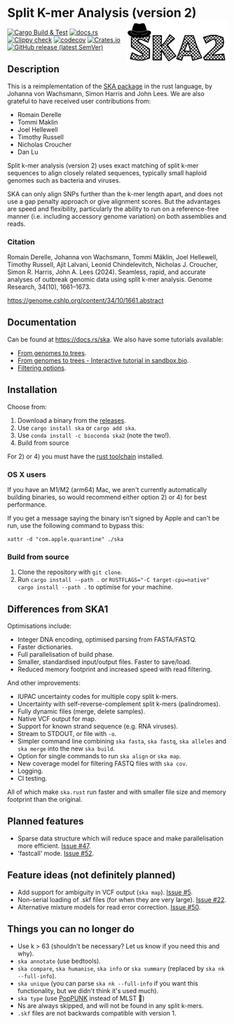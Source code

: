 # Split K-mer Analysis (version 2) <img src='ska_logo.png' align="right" height="100" />

<!-- badges: start -->
[![Cargo Build & Test](https://github.com/bacpop/ska.rust/actions/workflows/ci.yml/badge.svg)](https://github.com/bacpop/ska.rust/actions/workflows/ci.yml)
[![docs.rs](https://img.shields.io/docsrs/ska)](https://docs.rs/ska)
[![Clippy check](https://github.com/bacpop/ska.rust/actions/workflows/clippy.yml/badge.svg)](https://github.com/bacpop/ska.rust/actions/workflows/clippy.yml)
[![codecov](https://codecov.io/gh/bacpop/ska.rust/branch/master/graph/badge.svg?token=FZXT39NKA3)](https://codecov.io/gh/bacpop/ska.rust)
[![Crates.io](https://img.shields.io/crates/v/ska)](https://crates.io/crates/ska)
[![GitHub release (latest SemVer)](https://img.shields.io/github/v/release/bacpop/ska.rust)](https://github.com/bacpop/ska.rust/releases)
<!-- badges: end -->

## Description

This is a reimplementation of the [SKA package](https://github.com/simonrharris/SKA)
in the rust language, by Johanna von Wachsmann, Simon Harris and John Lees. We are also grateful to have
received user contributions from:

- Romain Derelle
- Tommi Maklin
- Joel Hellewell
- Timothy Russell
- Nicholas Croucher
- Dan Lu

Split k-mer analysis (version 2) uses exact matching of split k-mer sequences to align closely related sequences, typically small haploid genomes such as bacteria and viruses.

SKA can only align SNPs further than the k-mer length apart, and does not use a gap penalty approach or give alignment scores. But the advantages are speed and flexibility, particularly the ability to run on a reference-free manner (i.e. including accessory genome variation) on both assemblies and reads.

### Citation

Romain Derelle, Johanna von Wachsmann, Tommi M&auml;klin, Joel Hellewell, Timothy Russell, Ajit Lalvani, Leonid Chindelevitch, Nicholas J. Croucher, Simon R. Harris, John A. Lees (2024). Seamless, rapid, and accurate analyses of outbreak genomic data using split k-mer analysis. Genome Research, 34(10), 1661–1673.

https://genome.cshlp.org/content/34/10/1661.abstract

## Documentation

Can be found at https://docs.rs/ska. We also have some tutorials available:

- [From genomes to trees](https://www.bacpop.org/guides/building_trees_with_ska/).
- [From genomes to trees - Interactive tutorial in sandbox.bio](https://sandbox.bio/tutorials/ska2-intro).
- [Filtering options](https://www.bacpop.org/guides/snp_alignment_with_ska/).

## Installation

Choose from:

1. Download a binary from the [releases](https://github.com/bacpop/ska.rust/releases).
2. Use `cargo install ska` or `cargo add ska`.
3. Use `conda install -c bioconda ska2` (note the two!).
4. Build from source

For 2) or 4) you must have the [rust toolchain](https://www.rust-lang.org/tools/install) installed.

### OS X users

If you have an M1/M2 (arm64) Mac, we aren't currently automatically building binaries, so
would recommend either option 2) or 4) for best performance.

If you get a message saying the binary isn't signed by Apple and can't be run,
use the following command to bypass this:
```
xattr -d "com.apple.quarantine" ./ska
```
### Build from source

1. Clone the repository with `git clone`.
2. Run `cargo install --path .` or `RUSTFLAGS="-C target-cpu=native" cargo install --path .` to optimise for your machine.

## Differences from SKA1

Optimisations include:

- Integer DNA encoding, optimised parsing from FASTA/FASTQ.
- Faster dictionaries.
- Full parallelisation of build phase.
- Smaller, standardised input/output files. Faster to save/load.
- Reduced memory footprint and increased speed with read filtering.

And other improvements:

- IUPAC uncertainty codes for multiple copy split k-mers.
- Uncertainty with self-reverse-complement split k-mers (palindromes).
- Fully dynamic files (merge, delete samples).
- Native VCF output for map.
- Support for known strand sequence (e.g. RNA viruses).
- Stream to STDOUT, or file with `-o`.
- Simpler command line combining `ska fasta`, `ska fastq`, `ska alleles` and `ska merge` into the new `ska build`.
- Option for single commands to run `ska align` or `ska map`.
- New coverage model for filtering FASTQ files with `ska cov`.
- Logging.
- CI testing.

All of which make `ska.rust` run faster and with smaller file size and memory
footprint than the original.

## Planned features

- Sparse data structure which will reduce space and make parallelisation more efficient. [Issue #47](https://github.com/bacpop/ska.rust/issues/47).
- 'fastcall' mode. [Issue #52](https://github.com/bacpop/ska.rust/issues/52).

## Feature ideas (not definitely planned)

- Add support for ambiguity in VCF output (`ska map`). [Issue #5](https://github.com/bacpop/ska.rust/issues/5).
- Non-serial loading of .skf files (for when they are very large). [Issue #22](https://github.com/bacpop/ska.rust/issues/22).
- Alternative mixture models for read error correction. [Issue #50](https://github.com/bacpop/ska.rust/issues/50).

## Things you can no longer do

- Use k > 63 (shouldn't be necessary? Let us know if you need this and why).
- `ska annotate` (use bedtools).
- `ska compare`, `ska humanise`, `ska info` or `ska summary` (replaced by `ska nk --full-info`).
- `ska unique` (you can parse `ska nk --full-info` if you want this functionality, but we didn't think it's used much).
- `ska type` (use [PopPUNK](https://github.com/bacpop/PopPUNK) instead of MLST 🙂)
- Ns are always skipped, and will not be found in any split k-mers.
- `.skf` files are not backwards compatible with version 1.

